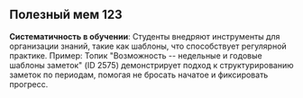 ## Полезный мем 123

**Систематичность в обучении**: Студенты внедряют инструменты для организации знаний, такие как шаблоны, что способствует регулярной практике. Пример: Топик "Возможность -- недельные и годовые шаблоны заметок" (ID 2575) демонстрирует подход к структурированию заметок по периодам, помогая не бросать начатое и фиксировать прогресс.